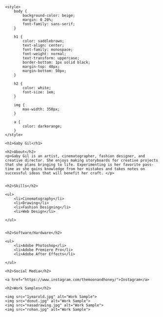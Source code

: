<!DOCTYPE html>

<html>

<head>
    <meta charset="utf-8">
    <title> Resume : Gaby Gil </title>

    <style>
        body {
            background-color: beige;
            margin: 0 20%;
            font-family: sans-serif;
        }

        h1 {
            color: saddlebrown; 
            text-align: center;
            font-family: monospace;
            font-weight: normal;
            text-transform: uppercase;
            border-bottom: 1px solid black;
            margin-top: 48px;
            margin-bottom: 50px;
        }

        h2 {
            color: white;
            font-size: 1em;
        }
        
        img {
            max-width: 350px;
        }
        
        a {
            color: darkorange;
        }
    </style>
</head>


<body>

    <h1>Gaby Gil</h1>

    <h2>About</h2>
    <p>Gaby Gil is an artist, cinematographer, fashion designer, and creative director. She enjoys making storyboards for creative projects that she plans bringing to life. Experimenting is her favorite pass-time as she gains knowledge from her mistakes and takes notes on successful ideas that will benefit her craft. </p>
    
    
    <h2>Skills</h2>

    <ul>
        <li>Cinematography</li>
        <li>Drawing</li>
        <li>Fashion Designing</li>
        <li>Web Design</li>
       
    </ul>


    <h2>Software/Hardware</h2>

    <ul>
        <li>Adobe Photoshop</li>
        <li>Adobe Premiere Pro</li>
        <li>Adobe After Effects</li>
      
    </ul>
    
    <h2>Social Media</h2>

    <a href="https://www.instagram.com/themoonandhoney/">Instagram</a>
    
    <h2>Work Samples</h2>
    
    <img src="1yearold.jpg" alt="Work Sample">
    <img src="donut.jpg" alt="Work Sample">
    <img src="nasadrawing.jpg" alt="Work Sample">
    <img src="rohan.jpg" alt="Work Sample">



</body></html>
